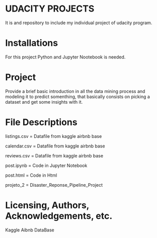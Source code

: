 # UDACITY PROJECTS
It is and repository to include my individual project of udacity program. 
# Installations
For this project Python and Jupyter Nootebook is needed.
# Project
Provide a brief basic introduction in all the data mining process and modeling it to predict somenthing, that basically consists on picking a dataset and get some insights with it.
# File Descriptions
listings.csv = Datafile from kaggle airbnb base

calendar.csv = Datafile from kaggle airbnb base

reviews.csv = Datafile from kaggle airbnb base

post.ipynb = Code in Jupyter Notebook

post.html = Code in Html

projeto_2 = Disaster_Reponse_Pipeline_Project

# Licensing, Authors, Acknowledgements, etc.
Kaggle Aibnb DataBase
